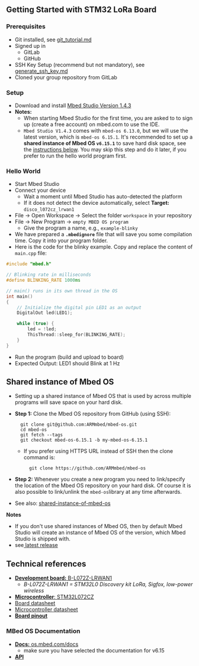 ## Getting Started with STM32 LoRa Board

### Prerequisites

- Git installed, see [git_tutorial.md](./how_to/git_tutorial.md)
- Signed up in
  - GitLab 
  - GitHub 
- SSH Key Setup (recommend but not mandatory), see [generate_ssh_key.md](./how_to/generate_ssh_key.md)
- Cloned your group repository from GitLab

### Setup

- Download and install [Mbed Studio Version 1.4.3](https://os.mbed.com/studio/)   
- **Notes:**
  - When starting Mbed Studio for the first time, you are asked to to sign up (create a free account) on mbed.com to use the IDE.
  - `Mbed Studio V1.4.3` comes with `mbed-os 6.13.0`, but we will use the latest version, which is `mbed-os 6.15.1`. It's recommended to set up a **shared instance of Mbed OS `v6.15.1`** to save hard disk space, see the [instructions below](#shared-instance-of-mbed-os). You may skip this step and do it later, if you prefer to run the hello world program first.

### Hello World 

- Start Mbed Studio
- Connect your device 
  - Wait a moment until Mbed Studio has auto-detected the platform
  - If it does not detect the device automatically, select **Target:**  `disco_l072cz_lrwan1`	
- File -> Open Workspace -> Select the folder `workspace` in your repository
- File -> New Program -> `empty MBED OS program`
  - Give the program a name, e.g.,  `example-blinky`
- We have prepared a **`.mbedignore`** file that will save you some compilation time. Copy it into your program folder. 
- Here is the code for the blinky example. Copy and replace the content of `main.cpp` file:

~~~c++
#include "mbed.h"

// Blinking rate in milliseconds
#define BLINKING_RATE 1000ms 

// main() runs in its own thread in the OS
int main()
{
    // Initialize the digital pin LED1 as an output
    DigitalOut led(LED1);

    while (true) {        
        led = !led;
        ThisThread::sleep_for(BLINKING_RATE);
    }
}
~~~

- Run the program (build and upload to board)
- Expected Output: LED1 should Blink at 1 Hz




## Shared instance of Mbed OS

- Setting up a shared instance of Mbed OS that is used by across multiple programs will save space on your hard disk.

- **Step 1:**  Clone the Mbed OS repository from GitHub (using SSH):	

        git clone git@github.com:ARMmbed/mbed-os.git
        cd mbed-os
        git fetch --tags
        git checkout mbed-os-6.15.1 -b my-mbed-os-6.15.1
  
	- If you prefer using HTTPS URL instead of SSH then the clone command is:
	
	    	git clone https://github.com/ARMmbed/mbed-os
	
- **Step 2:** Whenever you create a new program you need to link/specify the location of the Mbed OS repository on your hard disk. Of course it is also possible to link/unlink the `mbed-os`library at any time afterwards.

- See also: [shared-instance-of-mbed-os](https://os.mbed.com/docs/mbed-studio/current/create-import/index.html#using-a-shared-instance-of-mbed-os-across-multiple-programs)

**Notes**

- If you don't use shared instances of Mbed OS, then by default Mbed Studio will create an instance of Mbed OS of the version, which Mbed Studio is shipped with. 
- see[ latest release](https://os.mbed.com/mbed-os/releases/)



## Technical references

- [**Development board:** B-L072Z-LRWAN1](http://www.st.com/content/st_com/en/products/evaluation-tools/product-evaluation-tools/mcu-eval-tools/stm32-mcu-eval-tools/stm32-mcu-discovery-kits/b-l072z-lrwan1.html)
  - *B-L072Z-LRWAN1 = STM32L0 Discovery kit LoRa, Sigfox, low-power wireless*  
- [**Microcontroller**: STM32L072CZ](http://www.st.com/content/st_com/en/products/microcontrollers/stm32-32-bit-arm-cortex-mcus/stm32l0-series/stm32l0x2/stm32l072cz.html)
- [Board datasheet](https://www.st.com/resource/en/user_manual/dm00329995.pdf)
- [Microcontroller datasheet](https://www.st.com/resource/en/datasheet/stm32l072cz.pdf)
- [**Board pinout**](https://os.mbed.com/platforms/ST-Discovery-LRWAN1/#board-pinout)

### MBed OS Documentation 

- [**Docs:** os.mbed.com/docs](https://os.mbed.com/docs/)
  - make sure you have selected the documentation for v6.15  
- [**API**](https://os.mbed.com/docs/mbed-os/v6.15/apis/index.html)

  

